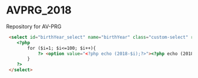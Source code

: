 # AVPRG_2018
Repository for AV-PRG


```html
 <select id="birthYear_select" name="birthYear" class="custom-select" required="required">
    <?php
        for ($i=1; $i<=100; $i++){
            ?> <option value="<?php echo (2018-$i);?>"><?php echo (2018-$i);?></option> <?php
        }
    ?>
 </select>
```
